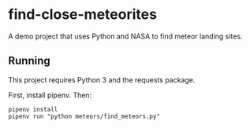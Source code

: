 # find-close-meteorites
A demo project that uses Python and NASA to find meteor landing sites.

## Running
This project requires Python 3 and the requests package.

First, install pipenv. Then:

```
pipenv install
pipenv run "python meteors/find_meteors.py"
```
